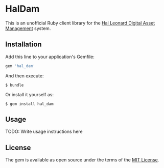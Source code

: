 # HalDam

This is an unofficial Ruby client library for the
[Hal Leonard Digital Asset Management](https://haldms.halleonard.com/vendoradmin/)
system.

## Installation

Add this line to your application's Gemfile:

```ruby
gem 'hal_dam'
```

And then execute:

    $ bundle

Or install it yourself as:

    $ gem install hal_dam

## Usage

TODO: Write usage instructions here

## License

The gem is available as open source under the terms of the
[MIT License](http://opensource.org/licenses/MIT).

